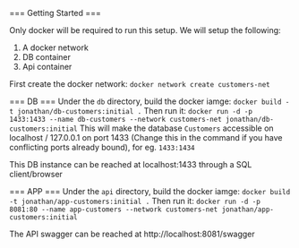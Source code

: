 
=== Getting Started ===

Only docker will be required to run this setup. We will setup the following:
1. A docker network
2. DB container
3. Api container

First create the docker network:
```docker network create customers-net```

=== DB ===
Under the `db` directory, build the docker iamge:
```docker build -t jonathan/db-customers:initial .```
Then run it:
```docker run -d -p 1433:1433 --name db-customers --network customers-net jonathan/db-customers:initial```
This will make the database `Customers` accessible on localhost / 127.0.0.1 on port 1433 (Change this in the command if you have conflicting ports already bound), for eg. `1433:1434`

This DB instance can be reached at localhost:1433 through a SQL client/browser

=== APP ===
Under the `api` directory, build the docker iamge:
```docker build -t jonathan/app-customers:initial .```
Then run it:
```docker run -d -p 8081:80 --name app-customers --network customers-net jonathan/app-customers:initial```

The API swagger can be reached at http://localhost:8081/swagger